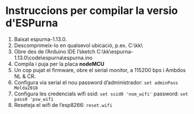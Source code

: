 # Instruccions per compilar la versio d'ESPurna

1. Baixat espurna-1.13.0.
2. Descomprimeix-lo en qualsevol ubicació, p.ex. C:\kk\
3. Obre des de l’Arduino IDE l’sketch C:\kk\espurna-1.13.0\code\espurna\espurna.ino
4. Compila i puja per la placa **nodeMCU**
5. Un cop pujat el firmware, obre el serial monitor, a 115200 bps i Ambdos  NL & CR.
6. Configura via serial el nou password d’administrador: `set adminPass Melda2018`
7. Configura les credencials wifi ssid: `set ssid0 'nom_wifi'` password:  `set pass0 'psw_wifi`
8. Reseteja el wifi de l’esp8266: `reset.wifi`
